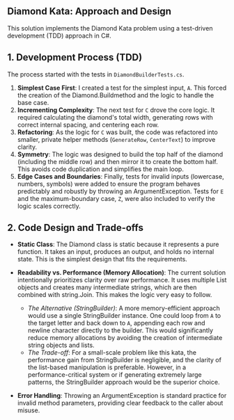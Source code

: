 ## Diamond Kata: Approach and Design

This solution implements the Diamond Kata problem using a test-driven development (TDD) approach in C#.

## 1. Development Process (TDD)

The process started with the tests in ```DiamondBuilderTests.cs```.

1. **Simplest Case First**: I created a test for the simplest input, ```A```. This forced the creation of the Diamond.Buildmethod and the logic to handle the base case.
2. **Incrementing Complexity**: The next test for ```C``` drove the core logic. It required calculating the diamond's total width, generating rows with correct internal spacing, and centering each row.
3. **Refactoring**: As the logic for ```C``` was built, the code was refactored into smaller, private helper methods (```GenerateRow```, ```CenterText```) to improve clarity.
4. **Symmetry**: The logic was designed to build the top half of the diamond (including the middle row) and then mirror it to create the bottom half. This avoids code duplication and simplifies the main loop.
5. **Edge Cases and Boundaries**: Finally, tests for invalid inputs (lowercase, numbers, symbols) were added to ensure the program behaves predictably and robustly by throwing an ArgumentException. Tests for ```E``` and the maximum-boundary case, ```Z```, were also included to verify the logic scales correctly.

## 2. Code Design and Trade-offs

- **Static Class**: The Diamond class is static because it represents a pure function. It takes an input, produces an output, and holds no internal state. This is the simplest design that fits the requirements.
- **Readability vs. Performance (Memory Allocation)**: The current solution intentionally prioritizes clarity over raw performance. It uses multiple List<string> objects and creates many intermediate strings, which are then combined with string.Join. This makes the logic very easy to follow.
	- *The Alternative (StringBuilder)*: A more memory-efficient approach would use a single StringBuilder instance. One could loop from ```A``` to the target letter and back down to ```A```, appending each row and newline character directly to the builder. This would significantly reduce memory allocations by avoiding the creation of intermediate string objects and lists.
	- *The Trade-off*: For a small-scale problem like this kata, the performance gain from StringBuilder is negligible, and the clarity of the list-based manipulation is preferable. However, in a performance-critical system or if generating extremely large patterns, the StringBuilder approach would be the superior choice.

- **Error Handling**: Throwing an ArgumentException is standard practice for invalid method parameters, providing clear feedback to the caller about misuse.
